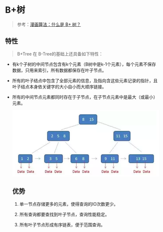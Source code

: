 # B+树

> 参考：[漫画算法：什么是 B+ 树？](https://www.jianshu.com/p/1f2560f0e87f) 

## 特性

> B+Tree 在 B-Tree的基础上还具备如下特性：

+ 有k个子树的中间节点包含有k个元素（B树中是k-1个元素），每个元素不保存数据，只用来索引，所有数据都保存在叶子节点。

+ 所有的叶子结点中包含了全部元素的信息，及指向含这些元素记录的指针，且叶子结点本身依关键字的大小自小而大顺序链接。

+ 所有的中间节点元素都同时存在于子节点，在子节点元素中是最大（或最小）元素。

  ![image-20181225123138111](assets/image-20181225123138111-5712298.png) 

  ## 优势

  1. 单一节点存储更多的元素，使得查询的IO次数更少。

  2. 所有查询都要查找到叶子节点，查询性能稳定。

  3. 所有叶子节点形成有序链表，便于范围查询。

